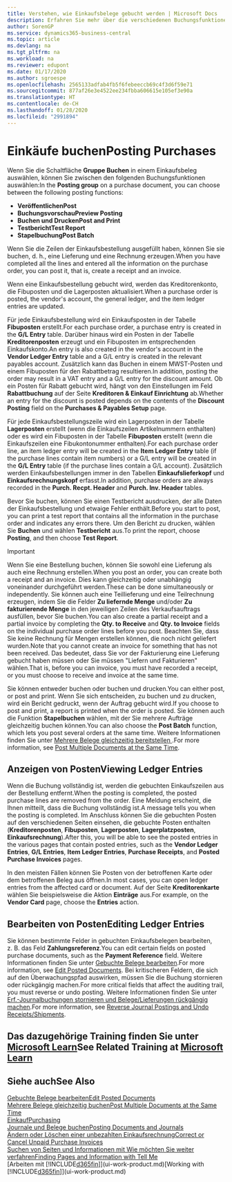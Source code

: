 ```yaml
---
title: Verstehen, wie Einkaufsbelege gebucht werden | Microsoft Docs
description: Erfahren Sie mehr über die verschiedenen Buchungsfunktionen zum Buchen von Einkaufsbelegen und wie Sie gebuchte Belege aktualisieren können.
author: SorenGP
ms.service: dynamics365-business-central
ms.topic: article
ms.devlang: na
ms.tgt_pltfrm: na
ms.workload: na
ms.reviewer: edupont
ms.date: 01/17/2020
ms.author: sgroespe
ms.openlocfilehash: 2565133adfab4fb5f6febeeccb69c4f3d6f59e71
ms.sourcegitcommit: 877af26e3e4522ee234fbba606615e105ef3e90a
ms.translationtype: HT
ms.contentlocale: de-CH
ms.lasthandoff: 01/28/2020
ms.locfileid: "2991894"
---
```

# <a name="posting-purchases"></a><span data-ttu-id="bd437-103">Einkäufe buchen</span><span class="sxs-lookup"><span data-stu-id="bd437-103">Posting Purchases</span></span>
<span data-ttu-id="bd437-104">Wenn Sie die Schaltfläche **Gruppe Buchen** in einem Einkaufsbeleg auswählen, können Sie zwischen den folgenden Buchungsfunktionen auswählen:</span><span class="sxs-lookup"><span data-stu-id="bd437-104">In the **Posting group** on a purchase document, you can choose between the following posting functions:</span></span>

* <span data-ttu-id="bd437-105">**Veröffentlichen**</span><span class="sxs-lookup"><span data-stu-id="bd437-105">**Post**</span></span>
* <span data-ttu-id="bd437-106">**Buchungsvorschau**</span><span class="sxs-lookup"><span data-stu-id="bd437-106">**Preview Posting**</span></span>
* <span data-ttu-id="bd437-107">**Buchen und Drucken**</span><span class="sxs-lookup"><span data-stu-id="bd437-107">**Post and Print**</span></span>
* <span data-ttu-id="bd437-108">**Testbericht**</span><span class="sxs-lookup"><span data-stu-id="bd437-108">**Test Report**</span></span>
* <span data-ttu-id="bd437-109">**Stapelbuchung**</span><span class="sxs-lookup"><span data-stu-id="bd437-109">**Post Batch**</span></span>

<span data-ttu-id="bd437-110">Wenn Sie die Zeilen der Einkaufsbestellung ausgefüllt haben, können Sie sie buchen, d. h., eine Lieferung und eine Rechnung erzeugen.</span><span class="sxs-lookup"><span data-stu-id="bd437-110">When you have completed all the lines and entered all the information on the purchase order, you can post it, that is, create a receipt and an invoice.</span></span>

<span data-ttu-id="bd437-111">Wenn eine Einkaufsbestellung gebucht wird, werden das Kreditorenkonto, die Fibuposten und die Lagerposten aktualisiert.</span><span class="sxs-lookup"><span data-stu-id="bd437-111">When a purchase order is posted, the vendor's account, the general ledger, and the item ledger entries are updated.</span></span>

<span data-ttu-id="bd437-112">Für jede Einkaufsbestellung wird ein Einkaufsposten in der Tabelle **Fibuposten** erstellt.</span><span class="sxs-lookup"><span data-stu-id="bd437-112">For each purchase order, a purchase entry is created in the **G/L Entry** table.</span></span> <span data-ttu-id="bd437-113">Darüber hinaus wird ein Posten in der Tabelle **Kreditorenposten** erzeugt und ein Fibuposten im entsprechenden Einkaufskonto.</span><span class="sxs-lookup"><span data-stu-id="bd437-113">An entry is also created in the vendor's account in the **Vendor Ledger Entry** table and a G/L entry is created in the relevant payables account.</span></span> <span data-ttu-id="bd437-114">Zusätzlich kann das Buchen in einem MWST-Posten und einem Fibuposten für den Rabattbetrag resultieren.</span><span class="sxs-lookup"><span data-stu-id="bd437-114">In addition, posting the order may result in a VAT entry and a G/L entry for the discount amount.</span></span> <span data-ttu-id="bd437-115">Ob ein Posten für Rabatt gebucht wird, hängt von den Einstellungen im Feld **Rabattbuchung** auf der Seite **Kreditoren & Einkauf Einrichtung** ab.</span><span class="sxs-lookup"><span data-stu-id="bd437-115">Whether an entry for the discount is posted depends on the contents of the **Discount Posting** field on the **Purchases & Payables Setup** page.</span></span>

<span data-ttu-id="bd437-116">Für jede Einkaufsbestellungszeile wird ein Lagerposten in der Tabelle **Lagerposten** erstellt (wenn die Einkaufszeilen Artikelnummern enthalten) oder es wird ein Fibuposten in der Tabelle **Fibuposten** erstellt (wenn die Einkaufszeilen eine Fibukontonummer enthalten).</span><span class="sxs-lookup"><span data-stu-id="bd437-116">For each purchase order line, an item ledger entry will be created in the **Item Ledger Entry** table (if the purchase lines contain item numbers) or a G/L entry will be created in the **G/L Entry** table (if the purchase lines contain a G/L account).</span></span> <span data-ttu-id="bd437-117">Zusätzlich werden Einkaufsbestellungen immer in den Tabellen **Einkaufslieferkopf** und **Einkaufsrechnungskopf** erfasst.</span><span class="sxs-lookup"><span data-stu-id="bd437-117">In addition, purchase orders are always recorded in the **Purch. Recpt. Header** and **Purch. Inv. Header** tables.</span></span>

<span data-ttu-id="bd437-118">Bevor Sie buchen, können Sie einen Testbericht ausdrucken, der alle Daten der Einkaufsbestellung und etwaige Fehler enthält.</span><span class="sxs-lookup"><span data-stu-id="bd437-118">Before you start to post, you can print a test report that contains all the information in the purchase order and indicates any errors there.</span></span> <span data-ttu-id="bd437-119">Um den Bericht zu drucken, wählen Sie **Buchen** und wählen **Testbericht** aus.</span><span class="sxs-lookup"><span data-stu-id="bd437-119">To print the report, choose **Posting**, and then choose **Test Report**.</span></span>

> [!IMPORTANT]  
>   <span data-ttu-id="bd437-120">Wenn Sie eine Bestellung buchen, können Sie sowohl eine Lieferung als auch eine Rechnung erstellen.</span><span class="sxs-lookup"><span data-stu-id="bd437-120">When you post an order, you can create both a receipt and an invoice.</span></span> <span data-ttu-id="bd437-121">Dies kann gleichzeitig oder unabhängig voneinander durchgeführt werden.</span><span class="sxs-lookup"><span data-stu-id="bd437-121">These can be done simultaneously or independently.</span></span> <span data-ttu-id="bd437-122">Sie können auch eine Teillieferung und eine Teilrechnung erzeugen, indem Sie die Felder **Zu liefernde Menge** und/oder **Zu fakturierende Menge** in den jeweiligen Zeilen des Verkaufsauftrags ausfüllen, bevor Sie buchen.</span><span class="sxs-lookup"><span data-stu-id="bd437-122">You can also create a partial receipt and a partial invoice by completing the **Qty. to Receive** and **Qty. to Invoice** fields on the individual purchase order lines before you post.</span></span> <span data-ttu-id="bd437-123">Beachten Sie, dass Sie keine Rechnung für Mengen erstellen können, die noch nicht geliefert wurden.</span><span class="sxs-lookup"><span data-stu-id="bd437-123">Note that you cannot create an invoice for something that has not been received.</span></span> <span data-ttu-id="bd437-124">Das bedeutet, dass Sie vor der Fakturierung eine Lieferung gebucht haben müssen oder Sie müssen "Liefern und Fakturieren" wählen.</span><span class="sxs-lookup"><span data-stu-id="bd437-124">That is, before you can invoice, you must have recorded a receipt, or you must choose to receive and invoice at the same time.</span></span>

<span data-ttu-id="bd437-125">Sie können entweder buchen oder buchen und drucken.</span><span class="sxs-lookup"><span data-stu-id="bd437-125">You can either post, or post and print.</span></span> <span data-ttu-id="bd437-126">Wenn Sie sich entscheiden, zu buchen und zu drucken, wird ein Bericht gedruckt, wenn der Auftrag gebucht wird.</span><span class="sxs-lookup"><span data-stu-id="bd437-126">If you choose to post and print, a report is printed when the order is posted.</span></span> <span data-ttu-id="bd437-127">Sie können auch die Funktion **Stapelbuchen** wählen, mit der Sie mehrere Aufträge gleichzeitig buchen können.</span><span class="sxs-lookup"><span data-stu-id="bd437-127">You can also choose the **Post Batch** function, which lets you post several orders at the same time.</span></span> <span data-ttu-id="bd437-128">Weitere Informationen finden Sie unter [Mehrere Belege gleichzeitig bereitstellen ](ui-batch-posting.md).</span><span class="sxs-lookup"><span data-stu-id="bd437-128">For more information, see [Post Multiple Documents at the Same Time](ui-batch-posting.md).</span></span>

## <a name="viewing-ledger-entries"></a><span data-ttu-id="bd437-129">Anzeigen von Posten</span><span class="sxs-lookup"><span data-stu-id="bd437-129">Viewing Ledger Entries</span></span>
<span data-ttu-id="bd437-130">Wenn die Buchung vollständig ist, werden die gebuchten Einkaufszeilen aus der Bestellung entfernt.</span><span class="sxs-lookup"><span data-stu-id="bd437-130">When the posting is completed, the posted purchase lines are removed from the order.</span></span> <span data-ttu-id="bd437-131">Eine Meldung erscheint, die Ihnen mitteilt, dass die Buchung vollständig ist.</span><span class="sxs-lookup"><span data-stu-id="bd437-131">A message tells you when the posting is completed.</span></span> <span data-ttu-id="bd437-132">Im Anschluss können Sie die gebuchten Posten auf den verschiedenen Seiten einsehen, die gebuchte Posten enthalten (**Kreditorenposten**, **Fibuposten**, **Lagerposten**, **Lagerplatzposten**, **Einkaufsrechnung**).</span><span class="sxs-lookup"><span data-stu-id="bd437-132">After this, you will be able to see the posted entries in the various pages that contain posted entries, such as the **Vendor Ledger Entries**, **G/L Entries**, **Item Ledger Entries**, **Purchase Receipts**, and **Posted Purchase Invoices** pages.</span></span>

<span data-ttu-id="bd437-133">In den meisten Fällen können Sie Posten von der betroffenen Karte oder dem betroffenen Beleg aus öffnen.</span><span class="sxs-lookup"><span data-stu-id="bd437-133">In most cases, you can open ledger entries from the affected card or document.</span></span> <span data-ttu-id="bd437-134">Auf der Seite **Kreditorenkarte** wählen Sie beispielsweise die Aktion **Einträge** aus.</span><span class="sxs-lookup"><span data-stu-id="bd437-134">For example, on the **Vendor Card** page, choose the **Entries** action.</span></span>

## <a name="editing-ledger-entries"></a><span data-ttu-id="bd437-135">Bearbeiten von Posten</span><span class="sxs-lookup"><span data-stu-id="bd437-135">Editing Ledger Entries</span></span>
<span data-ttu-id="bd437-136">Sie können bestimmte Felder in gebuchten Einkaufsbelegen bearbeiten, z. B. das Feld **Zahlungsreferenz**.</span><span class="sxs-lookup"><span data-stu-id="bd437-136">You can edit certain fields on posted purchase documents, such as the **Payment Reference** field.</span></span> <span data-ttu-id="bd437-137">Weitere Informationen finden Sie unter [Gebuchte Belege bearbeiten](across-edit-posted-document.md).</span><span class="sxs-lookup"><span data-stu-id="bd437-137">For more information, see [Edit Posted Documents](across-edit-posted-document.md).</span></span> <span data-ttu-id="bd437-138">Bei kritischeren Feldern, die sich auf den Überwachungspfad auswirken, müssen Sie die Buchung stornieren oder rückgängig machen.</span><span class="sxs-lookup"><span data-stu-id="bd437-138">For more critical fields that affect the auditing trail, you must reverse or undo posting.</span></span> <span data-ttu-id="bd437-139">Weitere Informationen finden Sie unter [Erf.-Journalbuchungen stornieren und Belege/Lieferungen rückgängig machen](finance-how-reverse-journal-posting.md).</span><span class="sxs-lookup"><span data-stu-id="bd437-139">For more information, see [Reverse Journal Postings and Undo Receipts/Shipments](finance-how-reverse-journal-posting.md).</span></span> 

## <a name="see-related-training-at-microsoft-learn"></a><span data-ttu-id="bd437-140">Das dazugehörige Training finden Sie unter [Microsoft Learn](/learn/modules/receive-invoice-dynamics-d365-business-central/index)</span><span class="sxs-lookup"><span data-stu-id="bd437-140">See Related Training at [Microsoft Learn](/learn/modules/receive-invoice-dynamics-d365-business-central/index)</span></span>

## <a name="see-also"></a><span data-ttu-id="bd437-141">Siehe auch</span><span class="sxs-lookup"><span data-stu-id="bd437-141">See Also</span></span>
[<span data-ttu-id="bd437-142">Gebuchte Belege bearbeiten</span><span class="sxs-lookup"><span data-stu-id="bd437-142">Edit Posted Documents</span></span>](across-edit-posted-document.md)  
[<span data-ttu-id="bd437-143">Mehrere Belege gleichzeitig buchen</span><span class="sxs-lookup"><span data-stu-id="bd437-143">Post Multiple Documents at the Same Time</span></span>](ui-batch-posting.md)  
[<span data-ttu-id="bd437-144">Einkauf</span><span class="sxs-lookup"><span data-stu-id="bd437-144">Purchasing</span></span>](purchasing-manage-purchasing.md)  
[<span data-ttu-id="bd437-145">Journale und Belege buchen</span><span class="sxs-lookup"><span data-stu-id="bd437-145">Posting Documents and Journals</span></span>](ui-post-documents-journals.md)  
[<span data-ttu-id="bd437-146">Ändern oder Löschen einer unbezahlten Einkaufsrechnung</span><span class="sxs-lookup"><span data-stu-id="bd437-146">Correct or Cancel Unpaid Purchase Invoices</span></span>](purchasing-how-correct-cancel-unpaid-purchase-invoices.md)  
[<span data-ttu-id="bd437-147">Suchen von Seiten und Informationen mit Wie möchten Sie weiter verfahren</span><span class="sxs-lookup"><span data-stu-id="bd437-147">Finding Pages and Information with Tell Me</span></span>](ui-search.md)  
<span data-ttu-id="bd437-148">[Arbeiten mit [!INCLUDE[d365fin](includes/d365fin_md.md)]](ui-work-product.md)</span><span class="sxs-lookup"><span data-stu-id="bd437-148">[Working with [!INCLUDE[d365fin](includes/d365fin_md.md)]](ui-work-product.md)</span></span>
